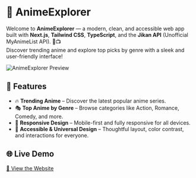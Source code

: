 # 🌟 AnimeExplorer

Welcome to **AnimeExplorer** — a modern, clean, and accessible web app built with **Next.js**, **Tailwind CSS**, **TypeScript**, and the **Jikan API** (Unofficial MyAnimeList API). 🎌📺  
Discover trending anime and explore top picks by genre with a sleek and user-friendly interface!

![AnimeExplorer Preview](https://github.com/user-attachments/assets/afc732d4-2eb6-4b7b-99bf-35f6dd7afdf9)

## 🎯 Features

- 🔥 **Trending Anime** – Discover the latest popular anime series.
- 🎭 **Top Anime by Genre** – Browse categories like Action, Romance, Comedy, and more.
- 🧩 **Responsive Design** – Mobile-first and fully responsive for all devices.
- 🦾 **Accessible & Universal Design** – Thoughtful layout, color contrast, and interactions for everyone.

## 🌐 Live Demo

[🔗 View the Website](https://anime-search-explore.vercel.app)


